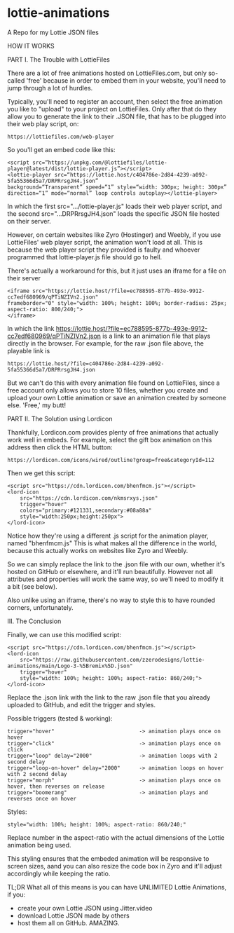 # lottie-animations
A Repo for my Lottie JSON files


HOW IT WORKS




PART I. The Trouble with LottieFiles

There are a lot of free animations hosted on LottieFiles.com, but only so-called 'free' because in order to embed them in your website,
you'll need to jump through a lot of hurdles.

Typically, you'll need to register an account, then select the free animation you like to "upload" to your project on LottieFiles.
Only after that do they allow you to generate the link to their .JSON file, that has to be plugged into their web play script, on:

    https://lottiefiles.com/web-player

So you'll get an embed code like this:

    <script src=“https://unpkg.com/@lottiefiles/lottie-player@latest/dist/lottie-player.js”></script>
    <lottie-player src=“https://lottie.host/c404786e-2d84-4239-a092-5fa55366d5a7/DRPRrsgJH4.json” 
    background=“Transparent” speed=“1” style=“width: 300px; height: 300px” 
    direction=“1” mode=“normal” loop controls autoplay></lottie-player>

In which the first src=".../lottie-player.js" loads their web player script,
and the second src="...DRPRrsgJH4.json" loads the specific JSON file hosted on their server.

However, on certain websites like Zyro (Hostinger) and Weebly, if you use LottieFiles' web player script, the animation won't load at all.
This is because the web player script they provided is faulty and whoever programmed that lottie-player.js file should go to hell.

There's actually a workaround for this, but it just uses an iframe for a file on their server

    <iframe src="https://lottie.host/?file=ec788595-877b-493e-9912-cc7edf680969/qPTiNZIVn2.json"
    frameborder="0" style="width: 100%; height: 100%; border-radius: 25px; aspect-ratio: 800/240;">
    </iframe>

In which the link https://lottie.host/?file=ec788595-877b-493e-9912-cc7edf680969/qPTiNZIVn2.json
is a link to an animation file that plays directly in the browser. For example, for the raw .json file above, the playable link is

    https://lottie.host/?file=c404786e-2d84-4239-a092-5fa55366d5a7/DRPRrsgJH4.json

But we can't do this with every animation file found on LottieFiles, since a free account only allows you to store 10 files,
whether you create and upload your own Lottie animation or save an animation created by someone else. 'Free,' my butt!




PART II. The Solution using Lordicon

Thankfully, Lordicon.com provides plenty of free animations that actually work well in embeds.
For example, select the gift box animation on this address then click the HTML button:

    https://lordicon.com/icons/wired/outline?group=free&categoryId=112

Then we get this script:

    <script src="https://cdn.lordicon.com/bhenfmcm.js"></script>
    <lord-icon
        src="https://cdn.lordicon.com/nkmsrxys.json"
        trigger="hover"
        colors="primary:#121331,secondary:#08a88a"
        style="width:250px;height:250px">
    </lord-icon>

Notice how they're using a different .js script for the animation player, named "bhenfmcm.js"
This is what makes all the difference in the world, because this actually works on websites like Zyro and Weebly.

So we can simply replace the link to the .json file with our own, whether it's hosted on GitHub or elsewhere, and it'll run beautifully.
However not all attributes and properties will work the same way, so we'll need to modify it a bit (see below).

Also unlike using an iframe, there's no way to style this to have rounded corners, unfortunately.




III. The Conclusion

Finally, we can use this modified script:

    <script src="https://cdn.lordicon.com/bhenfmcm.js"></script>
    <lord-icon
        src="https://raw.githubusercontent.com/zzerodesigns/lottie-animations/main/Logo-3-%5Bremix%5D.json"
        trigger="hover"
        style="width: 100%; height: 100%; aspect-ratio: 860/240;">
    </lord-icon>

Replace the .json link with the link to the raw .json file that you already uploaded to GitHub, and edit the trigger and styles.

Possible triggers (tested & working):

    trigger="hover"                           -> animation plays once on hover
    trigger="click"                           -> animation plays once on click
    trigger="loop" delay="2000"               -> animation loops with 2 second delay
    trigger="loop-on-hover" delay="2000"      -> animation loops on hover with 2 second delay
    trigger="morph"                           -> animation plays once on hover, then reverses on release
    trigger="boomerang"                       -> animation plays and reverses once on hover

Styles:

    style="width: 100%; height: 100%; aspect-ratio: 860/240;"
    
Replace number in the aspect-ratio with the actual dimensions of the Lottie animation being used.

This styling ensures that the embeded animation will be responsive to screen sizes,
aand you can also resize the code box in Zyro and it'll adjust accordingly while keeping the ratio.

TL;DR What all of this means is you can have UNLIMITED Lottie Animations, if you:
  - create your own Lottie JSON using Jitter.video
  - download Lottie JSON made by others
  - host them all on GitHub. AMAZING.
